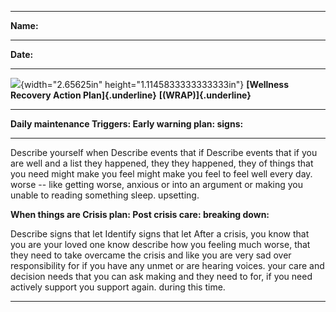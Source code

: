   -----------------------------------------------------------------------
  **Name:**     
  ------------- ---------------------------------------------------------
  **Date:**     

  -----------------------------------------------------------------------

![](media/image1.png){width="2.65625in" height="1.1145833333333333in"}
**[Wellness Recovery Action Plan]{.underline}** **[(WRAP)]{.underline}**

  -----------------------------------------------------------------------
  **Daily maintenance     **Triggers:**           **Early warning
  plan:**                                         signs:**
  ----------------------- ----------------------- -----------------------
  Describe yourself when  Describe events that if Describe events that if
  you are well and a list they happened, they     they happened, they
  of things that you need might make you feel     might make you feel
  to feel well every day. worse -- like getting   worse, anxious or
                          into an argument or     making you unable to
                          reading something       sleep.
                          upsetting.              

                                                  

  **When things are       **Crisis plan:**        **Post crisis care:**
  breaking down:**                                

  Describe signs that let Identify signs that let After a crisis,
  you know that you are   your loved one know     describe how you
  feeling much worse,     that they need to take  overcame the crisis and
  like you are very sad   over responsibility for if you have any unmet
  or are hearing voices.  your care and decision  needs that you can ask
                          making and they need to for, if you need
                          actively support you    support again.
                          during this time.       

                                                  
  -----------------------------------------------------------------------
